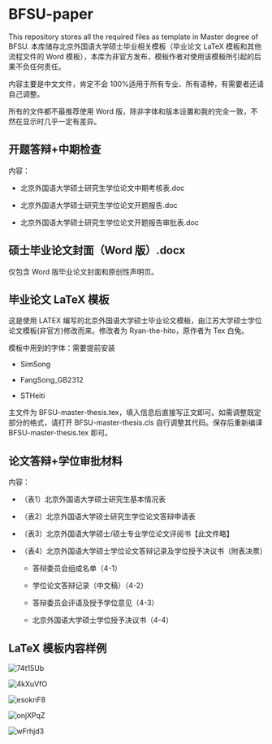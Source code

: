 # BFSU-paper
This repository stores all the required files as template in Master degree of BFSU. 本库储存北京外国语大学硕士毕业相关模板（毕业论文 LaTeX 模板和其他流程文件的 Word 模板），本库为非官方发布，模板作者对使用该模板所引起的后果不负任何责任。

内容主要是中文文件，肯定不会 100%适用于所有专业、所有语种，有需要者还请自己调整。

所有的文件都不最推荐使用 Word 版，除非字体和版本设置和我的完全一致，不然在显示时几乎一定有差异。

## 开题答辩+中期检查

内容：

- 北京外国语大学硕士研究生学位论文中期考核表.doc
  
- 北京外国语大学硕士研究生学位论文开题报告.doc
  
- 北京外国语大学硕士研究生学位论文开题报告审批表.doc

## 硕士毕业论文封面（Word 版）.docx

仅包含 Word 版毕业论文封面和原创性声明页。

## 毕业论文 LaTeX 模板

这是使用 LATEX 编写的北京外国语大学硕士毕业论文模板，由江苏大学硕士学位论文模板(非官方)修改而来。修改者为 Ryan-the-hito，原作者为 Tex 白兔。

模板中用到的字体：需要提前安装

- SimSong
  
- FangSong_GB2312
  
- STHeiti

主文件为 BFSU-master-thesis.tex，填入信息后直接写正文即可。如需调整既定部分的格式，请打开 BFSU-master-thesis.cls 自行调整其代码。保存后重新编译 BFSU-master-thesis.tex 即可。

## 论文答辩+学位审批材料

内容：

- （表1）北京外国语大学硕士研究生基本情况表

- （表2）北京外国语大学硕士研究生学位论文答辩申请表

- （表3）北京外国语大学硕士/硕士专业学位论文评阅书【此文件略】

- （表4）北京外国语大学硕士学位论文答辩记录及学位授予决议书（附表决票）
  
	- 答辩委员会组成名单（4-1）
   
 	- 学位论文答辩记录（中文稿）（4-2）
    
  	- 答辩委员会评语及授予学位意见（4-3）
  	  
  	- 北京外国语大学硕士学位授予决议书（4-4）

## LaTeX 模板内容样例

![74t15Ub](https://i.imgur.com/74t15Ub.jpg)

![4kXuVfO](https://i.imgur.com/4kXuVfO.jpg)

![esoknF8](https://i.imgur.com/esoknF8.jpg)

![onjXPqZ](https://i.imgur.com/onjXPqZ.jpg)

![wFrhjd3](https://i.imgur.com/wFrhjd3.jpg)